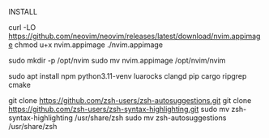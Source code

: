 INSTALL

curl -LO https://github.com/neovim/neovim/releases/latest/download/nvim.appimage
chmod u+x nvim.appimage
./nvim.appimage

sudo mkdir -p /opt/nvim
sudo mv nvim.appimage /opt/nvim/nvim

sudo apt install npm python3.11-venv luarocks clangd pip cargo ripgrep cmake

git clone https://github.com/zsh-users/zsh-autosuggestions.git
git clone https://github.com/zsh-users/zsh-syntax-highlighting.git
sudo mv zsh-syntax-highlighting /usr/share/zsh
sudo mv zsh-autosuggestions /usr/share/zsh
